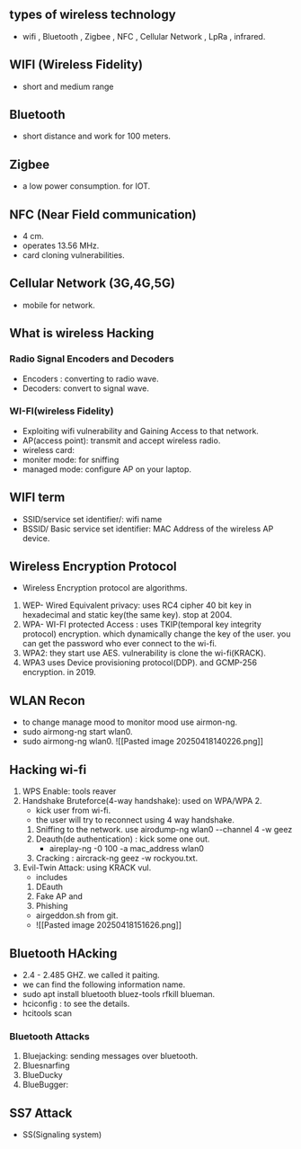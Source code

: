 ## types of wireless technology
- wifi , Bluetooth , Zigbee , NFC , Cellular Network , LpRa , infrared.
## WIFI (Wireless Fidelity)
- short and medium range
## Bluetooth
- short distance and work for 100 meters.
## Zigbee
- a low power consumption. for IOT.
## NFC (Near Field communication)
- 4 cm.
- operates 13.56 MHz.
- card cloning vulnerabilities.
## Cellular Network (3G,4G,5G)
- mobile for network.
## What is wireless Hacking
### Radio Signal Encoders and Decoders
- Encoders : converting to radio wave.
- Decoders: convert to signal wave.
### WI-FI(wireless Fidelity)
- Exploiting wifi vulnerability and Gaining Access to that network.
- AP(access point): transmit and accept wireless radio.
- wireless card: 
- moniter mode: for sniffing
- managed mode: configure AP on your laptop.
## WIFI term
- SSID/service set identifier/: wifi name
- BSSID/ Basic service set identifier: MAC Address of the wireless AP device.
## Wireless Encryption Protocol
- Wireless Encryption protocol are algorithms.
1. WEP- Wired Equivalent privacy:  uses RC4 cipher 40 bit key in hexadecimal and static key(the same key). stop at 2004.
2. WPA- WI-FI protected Access : uses TKIP(temporal key integrity protocol) encryption. which dynamically change the key of the user. you can get the password who ever connect to the wi-fi.
3. WPA2: they start use AES. vulnerability is clone the wi-fi(KRACK).
4. WPA3 uses Device provisioning protocol(DDP). and GCMP-256 encryption. in 2019.
## WLAN Recon
- to change manage mood to monitor mood use airmon-ng.
- sudo airmong-ng start wlan0.
- sudo airmong-ng wlan0.
![[Pasted image 20250418140226.png]]
## Hacking wi-fi
1. WPS Enable: tools reaver
2. Handshake Bruteforce(4-way handshake):  used on WPA/WPA 2.
    -  kick user from wi-fi.
    -  the user will try to reconnect using 4 way handshake.
    1. Sniffing to the network. use airodump-ng wlan0 --channel 4 -w geez
    2. Deauth(de authentication) : kick some one out.
        - aireplay-ng -0 100 -a mac_address wlan0
    3. Cracking : aircrack-ng geez -w rockyou.txt.
3. Evil-Twin Attack: using KRACK vul.
    - includes
    1. DEauth
    2. Fake AP and
    3. Phishing
    - airgeddon.sh from git.
    - ![[Pasted image 20250418151626.png]]
## Bluetooth HAcking
- 2.4 - 2.485 GHZ. we called it paiting.
- we can find the following information
    name.
- sudo apt install bluetooth bluez-tools rfkill blueman.
- hciconfig : to see the details.
- hcitools scan
### Bluetooth Attacks
1. Bluejacking: sending messages over bluetooth.
2. Bluesnarfing
3. BlueDucky
4. BlueBugger: 
## SS7 Attack
- SS(Signaling system)